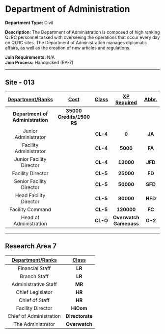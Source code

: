 # Department of Administration

**Department Type:** Civil

**Description:** The Department of Administration is composed of high ranking QLRC personnel tasked with overseeing the operations that occur every day on QLRC sites. The Department of Administration manages diplomatic affairs, as well as the creation of new articles and regulations.

**Join Requirements:** N/A  
**Join Process:** Handpicked (RA-7)

---

## Site - 013

| **<ins>Department/Ranks</ins>** | **<ins>Cost</ins>** | **<ins>Class</ins>** | **<ins>XP Required</ins>** | **<ins>Abbr.</ins>** |
|:---:|:---:|:---:|:---:|:---:|
| **Department of Administration** | **35000 Credits/1500 R$** |  |  |  |
| Junior Administrator |  | **CL-4** | **0** | **JA** |
| Facility Administrator |  | **CL-4** | **5000** | **FA** |
| Junior Facility Director |  | **CL-4** | **13000** | **JFD** |
| Facility Director |  | **CL-5** | **25000** | **FD** |
| Senior Facility Director |  | **CL-5** | **50000** | **SFD** |
| Head Facility Director |  | **CL-5** | **80000** | **HFD** |
| Facility Command |  | **CL-5** | **120000** | **FC** |
| Head of Administration |  | **CL-O** | **Overwatch Gamepass** | **O-2** |

---

## Research Area 7
| **<ins>Department/Ranks</ins>** | **<ins>Class</ins>** |
|:---:|:---:|
| Financial Staff | **LR** |
| Branch Staff | **LR** |
| Administrative Staff | **MR** |
| Chief Legislator | **HR** |
| Chief of Staff | **HR** | 
| Facility Director | **HiCom** |
| Chief of Administration | **Directorate** |
| The Administrator | **Overwatch** |
